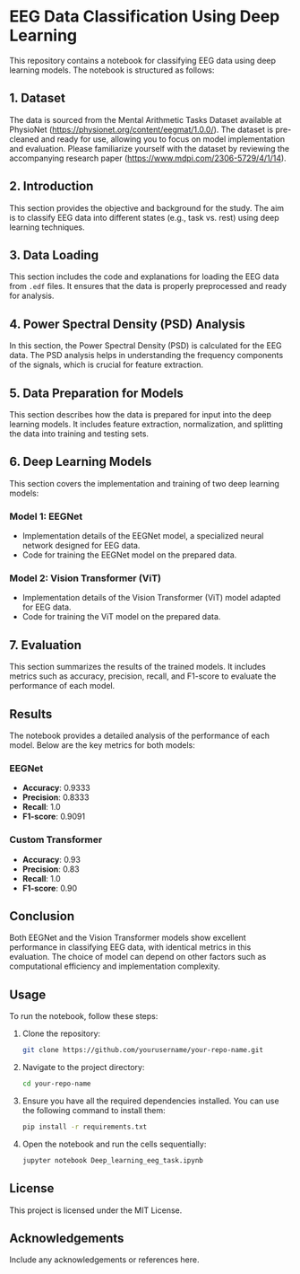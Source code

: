 # EEG Data Classification Using Deep Learning

This repository contains a notebook for classifying EEG data using deep learning models. The notebook is structured as follows:
## 1. Dataset
The data is sourced from the Mental Arithmetic
Tasks Dataset available at PhysioNet (https://physionet.org/content/eegmat/1.0.0/). The
dataset is pre-cleaned and ready for use, allowing you to focus on model implementation
and evaluation. Please familiarize yourself with the dataset by reviewing the accompanying
research paper (https://www.mdpi.com/2306-5729/4/1/14).
## 2. Introduction
This section provides the objective and background for the study. The aim is to classify EEG data into different states (e.g., task vs. rest) using deep learning techniques.

## 3. Data Loading
This section includes the code and explanations for loading the EEG data from `.edf` files. It ensures that the data is properly preprocessed and ready for analysis.

## 4. Power Spectral Density (PSD) Analysis
In this section, the Power Spectral Density (PSD) is calculated for the EEG data. The PSD analysis helps in understanding the frequency components of the signals, which is crucial for feature extraction.

## 5. Data Preparation for Models
This section describes how the data is prepared for input into the deep learning models. It includes feature extraction, normalization, and splitting the data into training and testing sets.

## 6. Deep Learning Models
This section covers the implementation and training of two deep learning models:

### Model 1: EEGNet
- Implementation details of the EEGNet model, a specialized neural network designed for EEG data.
- Code for training the EEGNet model on the prepared data.

### Model 2: Vision Transformer (ViT)
- Implementation details of the Vision Transformer (ViT) model adapted for EEG data.
- Code for training the ViT model on the prepared data.

## 7. Evaluation
This section summarizes the results of the trained models. It includes metrics such as accuracy, precision, recall, and F1-score to evaluate the performance of each model.

## Results

The notebook provides a detailed analysis of the performance of each model. Below are the key metrics for both models:

### EEGNet
- **Accuracy**: 0.9333
- **Precision**: 0.8333
- **Recall**: 1.0
- **F1-score**: 0.9091

### Custom Transformer
- **Accuracy**: 0.93
- **Precision**: 0.83
- **Recall**: 1.0
- **F1-score**: 0.90

## Conclusion

Both EEGNet and the Vision Transformer models show excellent performance in classifying EEG data, with identical metrics in this evaluation. The choice of model can depend on other factors such as computational efficiency and implementation complexity.

## Usage

To run the notebook, follow these steps:

1. Clone the repository:
    ```bash
    git clone https://github.com/yourusername/your-repo-name.git
    ```
2. Navigate to the project directory:
    ```bash
    cd your-repo-name
    ```
3. Ensure you have all the required dependencies installed. You can use the following command to install them:
    ```bash
    pip install -r requirements.txt
    ```
4. Open the notebook and run the cells sequentially:
    ```bash
    jupyter notebook Deep_learning_eeg_task.ipynb
    ```

## License

This project is licensed under the MIT License.

## Acknowledgements

Include any acknowledgements or references here.

